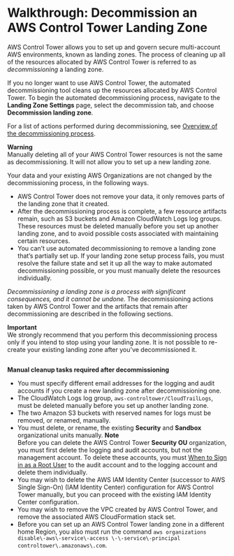 # Walkthrough: Decommission an AWS Control Tower Landing Zone<a name="decommission-landing-zone"></a>

AWS Control Tower allows you to set up and govern secure multi\-account AWS environments, known as landing zones\. The process of cleaning up all of the resources allocated by AWS Control Tower is referred to as *decommissioning* a landing zone\. 

If you no longer want to use AWS Control Tower, the automated decommissioning tool cleans up the resources allocated by AWS Control Tower\. To begin the automated decommissioning process, navigate to the **Landing Zone Settings** page, select the decommission tab, and choose **Decommission landing zone**\.

For a list of actions performed during decommissioning, see [Overview of the decommissioning process](decommissioning-process-overview.md)\.

**Warning**  
Manually deleting all of your AWS Control Tower resources is not the same as decommissioning\. It will not allow you to set up a new landing zone\.

 Your data and your existing AWS Organizations are not changed by the decommissioning process, in the following ways\.
+ AWS Control Tower does not remove your data, it only removes parts of the landing zone that it created\.
+ After the decommissioning process is complete, a few resource artifacts remain, such as S3 buckets and Amazon CloudWatch Logs log groups\. These resources must be deleted manually before you set up another landing zone, and to avoid possible costs associated with maintaining certain resources\.
+ You can’t use automated decommissioning to remove a landing zone that’s partially set up\. If your landing zone setup process fails, you must resolve the failure state and set it up all the way to make automated decommissioning possible, or you must manually delete the resources individually\.

*Decommissioning a landing zone is a process with significant consequences, and it cannot be undone\.* The decommissioning actions taken by AWS Control Tower and the artifacts that remain after decommissioning are described in the following sections\.

**Important**  
 We strongly recommend that you perform this decommissioning process only if you intend to stop using your landing zone\. It is not possible to re\-create your existing landing zone after you've decommissioned it\.

## <a name="manual-cleanup-required"></a>

**Manual cleanup tasks required after decommissioning**
+ You must specify different email addresses for the logging and audit accounts if you create a new landing zone after decommissioning one\.
+ The CloudWatch Logs log group, `aws-controltower/CloudTrailLogs`, must be deleted manually before you set up another landing zone\.
+ The two Amazon S3 buckets with reserved names for logs must be removed, or renamed, manually\.
+ You must delete, or rename, the existing **Security** and **Sandbox** organizational units manually\.
**Note**  
Before you can delete the AWS Control Tower **Security OU** organization, you must first delete the logging and audit accounts, but not the management account\. To delete these accounts, you must [When to Sign in as a Root User](root-login.md) to the audit account and to the logging account and delete them individually\. 
+  You may wish to delete the AWS IAM Identity Center \(successor to AWS Single Sign\-On\) \(IAM Identity Center\) configuration for AWS Control Tower manually, but you can proceed with the existing IAM Identity Center configuration\.
+ You may wish to remove the VPC created by AWS Control Tower, and remove the associated AWS CloudFormation stack set\.
+ Before you can set up an AWS Control Tower landing zone in a different home Region, you also must run the command `aws organizations disable\-aws\-service\-access \-\-service\-principal controltower\.amazonaws\.com`\.